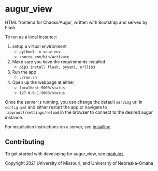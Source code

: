 # augur_view

HTML frontend for Chaoss/Augur, written with Bootstrap and served by Flask

To run as a local instance:

1. setup a virtual environment
    - `python3 -m venv env`
    - `source env/bin/activate`
2. Make sure you have the requirements installed
    - `pip3 install flask, pyyaml, urllib3`
3. Run the app
    - `./run.sh`
4. Open up the webpage at either
    - `localhost:5000/status`
    - `127.0.0.1:5000/status`

Once the server is running, you can change the default `serving` url in `config.yml` and either restart the app or navigate to `[approot]/settings/reload` in the browser to connect to the desired augur instance.

For installation instructions on a server, see [installing](installing.md).

## Contributing

To get started with developing for augur_view, see [modules](modules.md).

Copyright 2021 University of Missouri, and University of Nebraska-Omaha
